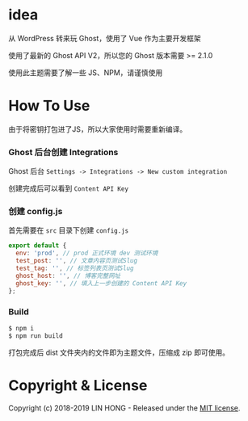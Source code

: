 # idea

从 WordPress 转来玩 Ghost，使用了 Vue 作为主要开发框架

使用了最新的 Ghost API V2，所以您的 Ghost 版本需要 >= 2.1.0

使用此主题需要了解一些 JS、NPM，请谨慎使用

# How To Use

由于将密钥打包进了JS，所以大家使用时需要重新编译。

### Ghost 后台创建 Integrations

Ghost 后台 `Settings -> Integrations -> New custom integration`

创建完成后可以看到 `Content API Key`

### 创建 config.js

首先需要在 `src` 目录下创建 `config.js`

```js
export default {
  env: 'prod', // prod 正式环境 dev 测试环境
  test_post: '', // 文章内容页测试Slug
  test_tag: '', // 标签列表页测试Slug
  ghost_host: '', // 博客完整网址
  ghost_key: '', // 填入上一步创建的 Content API Key
};
```

### Build

```bash
$ npm i
$ npm run build
```

打包完成后 dist 文件夹内的文件即为主题文件，压缩成 zip 即可使用。

# Copyright & License

Copyright (c) 2018-2019 LIN HONG - Released under the [MIT license](LICENSE).
